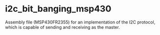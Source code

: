 # i2c_bit_banging_msp430

Assembly file (MSP430FR2355) for an implementation of the I2C protocol, which is capable of sending and receiving as the master. 
